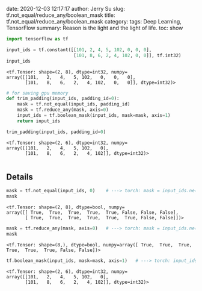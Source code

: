 date: 2020-12-03 12:17:17
author: Jerry Su
slug: tf.not_equal/reduce_any/boolean_mask
title: tf.not_equal/reduce_any/boolean_mask
category: 
tags: Deep Learning, TensorFlow
summary: Reason is the light and the light of life.
toc: show


```python
import tensorflow as tf
```


```python
input_ids = tf.constant([[101, 2, 4, 5, 102, 0, 0, 0],
                         [101, 8, 6, 2, 4, 102, 0, 0]], tf.int32)
input_ids
```




    <tf.Tensor: shape=(2, 8), dtype=int32, numpy=
    array([[101,   2,   4,   5, 102,   0,   0,   0],
           [101,   8,   6,   2,   4, 102,   0,   0]], dtype=int32)>




```python
# for saving gpu memory
def trim_padding(input_ids, padding_id=0):
    mask = tf.not_equal(input_ids, padding_id)
    mask = tf.reduce_any(mask, axis=0)
    input_ids = tf.boolean_mask(input_ids, mask=mask, axis=1)
    return input_ids
```


```python
trim_padding(input_ids, padding_id=0)
```




    <tf.Tensor: shape=(2, 6), dtype=int32, numpy=
    array([[101,   2,   4,   5, 102,   0],
           [101,   8,   6,   2,   4, 102]], dtype=int32)>




```python

```

## Details


```python
mask = tf.not_equal(input_ids, 0)    # ---> torch: mask = input_ids.ne(0)
mask
```




    <tf.Tensor: shape=(2, 8), dtype=bool, numpy=
    array([[ True,  True,  True,  True,  True, False, False, False],
           [ True,  True,  True,  True,  True,  True, False, False]])>




```python
mask = tf.reduce_any(mask, axis=0)   # ---> torch: mask = input_ids.ne(0).any(axis=0)
mask
```




    <tf.Tensor: shape=(8,), dtype=bool, numpy=array([ True,  True,  True,  True,  True,  True, False, False])>




```python
tf.boolean_mask(input_ids, mask=mask, axis=1)   # ---> torch: input_ids[:, mask]
```




    <tf.Tensor: shape=(2, 6), dtype=int32, numpy=
    array([[101,   2,   4,   5, 102,   0],
           [101,   8,   6,   2,   4, 102]], dtype=int32)>




```python

```
